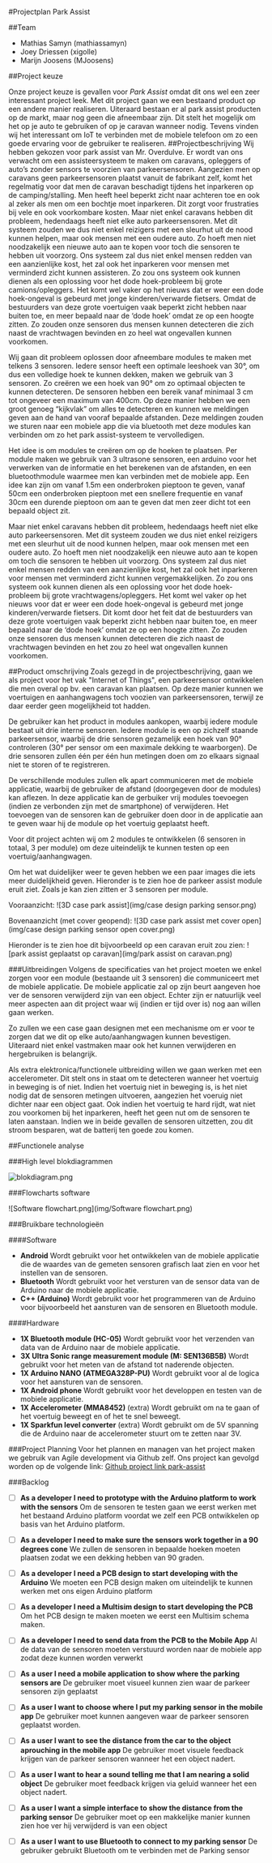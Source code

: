 ﻿#Projectplan Park Assist

##Team
- Mathias Samyn (mathiassamyn)
- Joey Driessen (xigolle)
- Marijn Joosens (MJoosens)

##Project keuze

Onze project keuze is gevallen voor *Park Assist* omdat dit ons wel een zeer interessant project leek.
Met dit project gaan we een bestaand product op een andere manier realiseren. Uiteraard bestaan er al park assist producten op de markt, maar nog geen die afneembaar zijn. Dit stelt het mogelijk om het op je auto te gebruiken of op je caravan wanneer nodig. Tevens vinden wij het interessant om IoT te verbinden met de mobiele telefoon om zo een goede ervaring voor de gebruiker te realiseren.
##Projectbeschrijving
Wij hebben gekozen voor park assist van Mr. Overdulve. Er wordt van ons verwacht om een assisteersysteem te maken om caravans, opleggers of auto’s zonder sensors te voorzien van parkeersensoren.
Aangezien men op caravans geen parkeersensoren plaatst vanuit de fabrikant zelf, komt het regelmatig voor dat men de caravan beschadigt tijdens het inparkeren op de camping/stalling. Men heeft heel beperkt zicht naar achteren toe en ook al zeker als men om een bochtje moet inparkeren. Dit zorgt voor frustraties bij vele en ook voorkombare kosten.
Maar niet enkel caravans hebben dit probleem, hedendaags heeft niet elke auto parkeersensoren. Met dit systeem zouden we dus niet enkel reizigers met een sleurhut uit de nood kunnen helpen, maar ook mensen met een oudere auto. Zo hoeft men niet noodzakelijk een nieuwe auto aan te kopen voor toch die sensoren te hebben uit voorzorg. Ons systeem zal dus niet enkel mensen redden van een aanzienlijke kost, het zal ook het inparkeren voor mensen met verminderd zicht kunnen assisteren.
Zo zou ons systeem ook kunnen dienen als een oplossing voor het dode hoek-probleem bij grote camions/opleggers. Het komt wel vaker op het nieuws dat er weer een dode hoek-ongeval is gebeurd met jonge kinderen/verwarde fietsers.
Omdat de bestuurders van deze grote voertuigen vaak beperkt zicht hebben naar buiten toe, en meer bepaald naar de ‘dode hoek’ omdat ze op een hoogte zitten. Zo zouden onze sensoren dus mensen kunnen detecteren die zich naast de vrachtwagen bevinden en zo heel wat ongevallen kunnen voorkomen.

Wij gaan dit probleem oplossen door afneembare modules te maken met telkens 3 sensoren. Iedere sensor heeft een optimale leeshoek van 30°, om dus een volledige hoek te kunnen dekken, maken we gebruik van 3 sensoren. Zo creëren we een hoek van 90° om zo optimaal objecten te kunnen detecteren. De sensoren hebben een bereik vanaf minimaal 3 cm tot ongeveer een maximum van 400cm. Op deze manier hebben we een groot genoeg “kijkvlak” om alles te detecteren en kunnen we meldingen geven aan de hand van vooraf bepaalde afstanden. Deze meldingen zouden we sturen naar een mobiele app die via bluetooth met deze modules kan verbinden om zo het park assist-systeem te vervolledigen.

Het idee is om modules te creëren om op de hoeken te plaatsen. Per module maken we gebruik van 3 ultrasone sensoren, een arduino voor het verwerken van de informatie en het berekenen van de afstanden, en een bluetoothmodule waarmee men kan verbinden met de mobiele app.
Een idee kan zijn om vanaf 1.5m een onderbroken pieptoon te geven, vanaf 50cm een onderbroken pieptoon met een snellere frequentie en vanaf 30cm een durende pieptoon om aan te geven dat men zeer dicht tot een bepaald object zit.

Maar niet enkel caravans hebben dit probleem, hedendaags heeft niet elke auto parkeersensoren. Met dit systeem zouden we dus niet enkel reizigers met een sleurhut uit de nood kunnen helpen, maar ook mensen met een oudere auto. Zo hoeft men niet noodzakelijk een nieuwe auto aan te kopen om toch die sensoren te hebben uit voorzorg. Ons systeem zal dus niet enkel mensen redden van een aanzienlijke kost, het zal ook het inparkeren voor mensen met verminderd zicht kunnen vergemakkelijken. Zo zou ons systeem ook kunnen dienen als een oplossing voor het dode hoek-probleem bij grote vrachtwagens/opleggers. Het komt wel vaker op het nieuws voor dat er weer een dode hoek-ongeval is gebeurd met jonge kinderen/verwarde fietsers. Dit komt door het feit dat de bestuurders van deze grote voertuigen vaak beperkt zicht hebben naar buiten toe, en meer bepaald naar de ‘dode hoek’ omdat ze op een hoogte zitten. Zo zouden onze sensoren dus mensen kunnen detecteren die zich naast de vrachtwagen bevinden en het zou zo heel wat ongevallen kunnen voorkomen.

##Product omschrijving
Zoals gezegd in de projectbeschrijving, gaan we als project voor het vak "Internet of Things", een parkeersensor ontwikkelen die men overal op bv. een caravan kan plaatsen. Op deze manier kunnen we voertuigen en aanhangwagens toch voozien van parkeersensoren, terwijl ze daar eerder geen mogelijkheid tot hadden.

De gebruiker kan het product in modules aankopen, waarbij iedere module bestaat uit drie interne sensoren. Iedere module is een op zichzelf staande parkeersensor, waarbij de drie sensoren gezamelijk een hoek van 90° controleren (30° per sensor om een maximale dekking te waarborgen). De drie sensoren zullen één per één hun metingen doen om zo elkaars signaal niet te storen of te registreren.

De verschillende modules zullen elk apart communiceren met de mobiele applicatie, waarbij de gebruiker de afstand (doorgegeven door de modules) kan aflezen. In deze applicatie kan de gerbuiker vrij modules toevoegen (indien ze verbonden zijn met de smartphone) of verwijderen. Het toevoegen van de sensoren kan de gebruiker doen door in de applicatie aan te geven waar hij de module op het voertuig geplaatst heeft.

Voor dit project achten wij om 2 modules te ontwikkelen (6 sensoren in totaal, 3 per module) om deze uiteindelijk te kunnen testen op een voertuig/aanhangwagen.

Om het wat duidelijker weer te geven hebben we een paar images die iets meer duidelijkheid geven.
Hieronder is te zien hoe de parkeer assist module eruit ziet. Zoals je kan zien zitten er 3 sensoren per module.

Vooraanzicht:
![3D case park assist](img/case design parking sensor.png)

Bovenaanzicht (met cover geopend):
![3D case park assist met cover open](img/case design parking sensor open cover.png)

Hieronder is te zien hoe dit bijvoorbeeld op een caravan eruit zou zien:
![park assist geplaatst op caravan](img/park assist on caravan.png)

###Uitbreidingen
Volgens de specificaties van het project moeten we enkel zorgen voor een module (bestaande uit 3 sensoren) die communiceert met de mobiele applicatie. De mobiele applicatie zal op zijn beurt aangeven hoe ver de sensoren verwijderd zijn van een object. Echter zijn er natuurlijk veel meer aspecten aan dit project waar wij (indien er tijd over is) nog aan willen gaan werken.

Zo zullen we een case gaan designen met een mechanisme om er voor te zorgen dat we dit op elke auto/aanhangwagen kunnen bevestigen. Uiteraard niet enkel vastmaken maar ook het kunnen verwijderen en hergebruiken is belangrijk. 

Als extra elektronica/functionele uitbreiding willen we gaan werken met een accelerometer. Dit stelt ons in staat om te detecteren wanneer het voertuig in beweging is of niet. Indien het voertuig niet in beweging is, is het niet nodig dat de sensoren metingen uitvoeren, aangezien het voeruig niet dichter naar een object gaat. Ook indien het voertuig te hard rijdt, wat niet zou voorkomen bij het inparkeren, heeft het geen nut om de sensoren te laten aanstaan. Indien we in beide gevallen de sensoren uitzetten, zou dit stroom besparen, wat de batterij ten goede zou komen.




##Functionele analyse

###High level blokdiagrammen

![blokdiagram.png](img/blokdiagram.png)

###Flowcharts software

![Software flowchart.png](img/Software flowchart.png)


###Bruikbare technologieën

####Software
- **Android** Wordt gebruikt voor het ontwikkelen van de mobiele applicatie die de waardes van de gemeten sensoren grafisch laat zien en voor het instellen van de sensoren.
- **Bluetooth** Wordt gebruikt voor het versturen van de sensor data van de Arduino naar de mobiele applicatie.
- **C++ (Arduino)** Wordt gebruikt voor het programmeren van de Arduino voor bijvoorbeeld het aansturen van de sensoren en Bluetooth module.


####Hardware

- **1X Bluetooth module (HC-05)** Wordt gebruikt voor het verzenden van data van de Arduino naar de mobiele applicatie.
- **3X Ultra Sonic range measurement module (M: SEN136B5B)** Wordt gebruikt voor het meten van de afstand tot naderende objecten.
- **1X Arduino NANO (ATMEGA328P-PU)** Wordt gebruikt voor al de logica voor het aansturen van de sensoren.
- **1X Android phone** Wordt gebruikt voor het developpen en testen van de mobiele applicatie.
- **1X Accelerometer (MMA8452)** (extra) Wordt gebruikt om na te gaan of het voertuig beweegt en of het te snel beweegt.
- **1X Sparkfun level converter** (extra) Wordt gebruikt om de 5V spanning die de Arduino naar de accelerometer stuurt om te zetten naar 3V.

###Project Planning
Voor het plannen en managen van het project maken we gebruik van Agile development via Github zelf.
Ons project kan gevolgd worden op de volgende link:
[Github project link park-assist](https://github.com/AP-Elektronica-ICT/iot16-park-assist/projects/1)

###Backlog
- [ ] **As a developer I need to prototype with the Arduino platform to work with the sensors**
Om de sensoren te testen gaan we eerst werken met het bestaand Arduino platform voordat we zelf een PCB ontwikkelen op basis van het Arduino platform.
- [ ] **As a developer I need to make sure the sensors work together in a 90 degrees cone**
We zullen de sensoren in bepaalde hoeken moeten plaatsen zodat we een dekking hebben van 90 graden.
- [ ] **As a developer I need a PCB design to start developing with the Arduino**
We moeten een PCB design maken om uiteindelijk te kunnen werken met ons eigen Arduino platform
- [ ] **As a developer I need a Multisim design to start developing the PCB**
Om het PCB design te maken moeten we eerst een Multisim schema maken.
- [ ] **As a developer I need to send data from the PCB to the Mobile App**
Al de data van de sensoren moeten verstuurd worden naar de mobiele app zodat deze kunnen worden verwerkt
- [ ] **As a user I need a mobile application to show where the parking sensors are**
De gebruiker moet visueel kunnen zien waar de parkeer sensoren zijn geplaatst
- [ ] **As a user I want to choose where I put my parking sensor in the mobile app**
De gebruiker moet kunnen aangeven waar de parkeer sensoren geplaatst worden.
- [ ] **As a user I want to see the distance from the car to the object aprouching in the mobile app**
De gebruiker moet visuele feedback krijgen van de parkeer sensoren wanneer het een object nadert.
- [ ] **As a user I want to hear a sound telling me that I am nearing a solid object**
De gebruiker moet feedback krijgen via geluid wanneer het een object nadert.
- [ ] **As a user I want a simple interface to show the distance from the parking sensor**
De gebruiker moet op een makkelijke manier kunnen zien hoe ver hij verwijderd is van een object
- [ ] **As a user I want to use Bluetooth to connect to my parking sensor**
De gebruiker gebruikt Bluetooth om te verbinden met de Parking sensor






